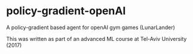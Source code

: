 # policy-gradient-openAI
A policy-gradient based agent for openAI gym games (LunarLander)

This was written as part of an advanced ML course at Tel-Aviv University (2017)
